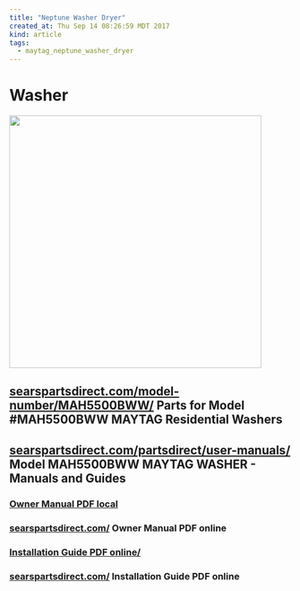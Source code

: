 ```yaml
---
title: "Neptune Washer Dryer"
created_at: Thu Sep 14 08:26:59 MDT 2017
kind: article
tags:
  - maytag_neptune_washer_dryer
---
```


<h1>Washer</h1>

<img src="/assets/images/maytag-neptune-washer-image.png" width="450px">

<h2>
  <a href="http://www.searspartsdirect.com/model-number/MAH5500BWW/3048/0153200.html" target="_blank">searspartsdirect.com/model-number/MAH5500BWW/</a>
  Parts for Model #MAH5500BWW MAYTAG Residential Washers
</h2>

<h2>
  <a href="http://www.searspartsdirect.com/partsdirect/user-manuals/mah5500bww-maytag-parts-manual" target="_blank">searspartsdirect.com/partsdirect/user-manuals/</a>
  Model MAH5500BWW MAYTAG WASHER - Manuals and Guides
</h2>

<h3>
  <a href="/assets/pdf/maytag-neptune-washer-owner-manual.pdf" target="_blank">Owner Manual PDF local</a>
</h3>

<h3>
  <a href="http://c.searspartsdirect.com/mmh/pd_download/lis_pdf/OWNM/L0302242.pdf" target="_blank">searspartsdirect.com/</a>
  Owner Manual PDF online
</h3>

<h3>
  <a href="/assets/pdf/maytag-neptune-washer-installation.pdf" target="_blank">Installation Guide PDF online/</a>
</h3>

<h3>
  <a href="http://c.searspartsdirect.com/mmh/pd_download/lis_pdf/INSTL/L0503006.pdf" target="_blank">searspartsdirect.com/</a>
  Installation Guide PDF online
</h3>

<!--
html boilerplate
<a href="" target="_blank"></a>
<a name=""></a>
<img src="" width="400px">
<ul>
  <li></li>
</ul>
<pre>
</pre>
<pre><code>
</code></pre>
<math xmlns='http://www.w3.org/1998/Math/MathML' display='block'>
</math>
-->
